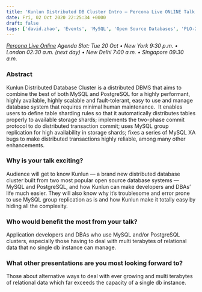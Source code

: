 ```yaml
---
title: 'Kunlun Distributed DB Cluster Intro – Percona Live ONLINE Talk Preview'
date: Fri, 02 Oct 2020 22:25:34 +0000
draft: false
tags: ['david.zhao', 'Events', 'MySQL', 'Open Source Databases', 'PLO-2020-10', 'PostgreSQL']
---
```


_[Percona Live Online](https://www.percona.com/live/agenda) Agenda Slot: Tue 20 Oct • New York 9:30 p.m. • London 02:30 a.m. (next day) • New Delhi 7:00 a.m. • Singapore 09:30 a.m._

### Abstract

Kunlun Distributed Database Cluster is a distributed DBMS that aims to combine the best of both MySQL and PostgreSQL for a highly performant, highly available, highly scalable and fault-tolerant, easy to use and manage database system that requires minimal human maintenance.  It enables users to define table sharding rules so that it automatically distributes tables properly to available storage shards; implements the two-phase commit protocol to do distributed transaction commit; uses MySQL group replication for high availability in storage shards; fixes a series of MySQL XA bugs to make distributed transactions highly reliable, among many other enhancements.

### Why is your talk exciting?

Audience will get to know Kunlun — a brand new distributed database cluster built from two most popular open source database systems — MySQL and PostgreSQL, and how Kunlun can make developers and DBAs’ life much easier. They will also know why it’s troublesome and error prone to use MySQL group replication as is and how Kunlun make it totally easy by hiding all the complexity.

### Who would benefit the most from your talk?

Application developers and DBAs who use MySQL and/or PostgreSQL clusters, especially those having to deal with multi terabytes of relational data that no single db instance can manage.

### What other presentations are you most looking forward to?

Those about alternative ways to deal with ever growing and multi terabytes of relational data which far exceeds the capacity of a single db instance.